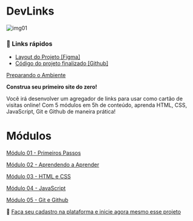 # DevLinks

![img01](https://efficient-sloth-d85.notion.site/image/https%3A%2F%2Fs3-us-west-2.amazonaws.com%2Fsecure.notion-static.com%2F15c1706d-1dac-4a8f-ba1d-1527d856d1c7%2FUntitled.png?id=9500adf1-1496-45dd-8a4e-1c67105474aa&table=block&spaceId=08f749ff-d06d-49a8-a488-9846e081b224&width=1400&userId=&cache=v2)

### 🔗 Links rápidos

- [Layout do Projeto [Figma]](https://www.figma.com/community/file/1187422022288947321)
- [Código do projeto finalizado [Github]](https://github.com/maykbrito/devlinks)

[Preparando o Ambiente](https://www.notion.so/Preparando-o-Ambiente-5d272696c12841138acc83d7d7f6b811)

**Construa seu primeiro site do zero!** 

Você irá desenvolver um agregador de links para usar como cartão de visitas online!
Com 5 módulos em 5h de conteúdo, aprenda HTML, CSS, JavaScript, Git e Github de maneira prática!

# Módulos

[Módulo 01 - Primeiros Passos](https://www.notion.so/M-dulo-01-Primeiros-Passos-60eac1a7d2a84c119b290034f53b65b0)

[Módulo 02 - Aprendendo a Aprender](https://www.notion.so/M-dulo-02-Aprendendo-a-Aprender-55a9ad84892242dcbb7862ffb758c85d)

[Módulo 03 - HTML e CSS](https://www.notion.so/M-dulo-03-HTML-e-CSS-884590e61cae4a7bb55d3b034b7325e7)

[Módulo 04 - JavaScript](https://www.notion.so/M-dulo-04-JavaScript-9a3f92339b0a40a0a6ed52d4d9e218ca)

[Módulo 05 - Git e Github](https://www.notion.so/M-dulo-05-Git-e-Github-83319110c2884d77a8263d50d030c9c5)

<aside>

🚀 [Faça seu cadastro na plataforma e inicie agora mesmo esse projeto](https://lp.rocketseat.com.br/devlinks/inscricao?utm_source=notion&utm_medium=material-complementar&utm_campaign=capture-devlinks&utm_term=organic&utm_content=faca-seu-cadastro)

</aside>